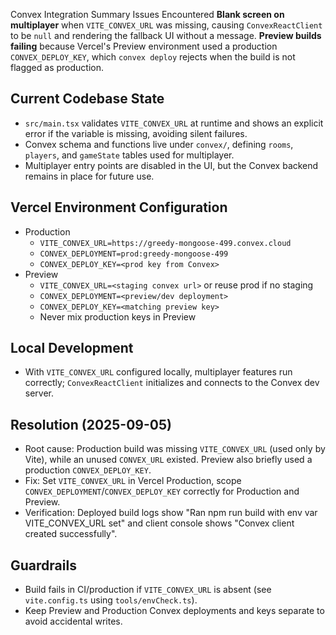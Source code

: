 Convex Integration Summary
Issues Encountered
**Blank screen on multiplayer** when `VITE_CONVEX_URL` was missing, causing `ConvexReactClient` to be `null` and rendering the fallback UI without a message.
**Preview builds failing** because Vercel's Preview environment used a production `CONVEX_DEPLOY_KEY`, which `convex deploy` rejects when the build is not flagged as production.

## Current Codebase State
- `src/main.tsx` validates `VITE_CONVEX_URL` at runtime and shows an explicit error if the variable is missing, avoiding silent failures.
- Convex schema and functions live under `convex/`, defining `rooms`, `players`, and `gameState` tables used for multiplayer.
- Multiplayer entry points are disabled in the UI, but the Convex backend remains in place for future use.

## Vercel Environment Configuration
- Production
  - `VITE_CONVEX_URL=https://greedy-mongoose-499.convex.cloud`
  - `CONVEX_DEPLOYMENT=prod:greedy-mongoose-499`
  - `CONVEX_DEPLOY_KEY=<prod key from Convex>`
- Preview
  - `VITE_CONVEX_URL=<staging convex url>` or reuse prod if no staging
  - `CONVEX_DEPLOYMENT=<preview/dev deployment>`
  - `CONVEX_DEPLOY_KEY=<matching preview key>`
  - Never mix production keys in Preview

## Local Development
- With `VITE_CONVEX_URL` configured locally, multiplayer features run correctly; `ConvexReactClient` initializes and connects to the Convex dev server.

## Resolution (2025-09-05)
- Root cause: Production build was missing `VITE_CONVEX_URL` (used only by Vite), while an unused `CONVEX_URL` existed. Preview also briefly used a production `CONVEX_DEPLOY_KEY`.
- Fix: Set `VITE_CONVEX_URL` in Vercel Production, scope `CONVEX_DEPLOYMENT`/`CONVEX_DEPLOY_KEY` correctly for Production and Preview.
- Verification: Deployed build logs show "Ran npm run build with env var VITE_CONVEX_URL set" and client console shows "Convex client created successfully".

## Guardrails
- Build fails in CI/production if `VITE_CONVEX_URL` is absent (see `vite.config.ts` using `tools/envCheck.ts`).
- Keep Preview and Production Convex deployments and keys separate to avoid accidental writes.
